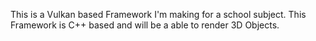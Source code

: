This is a Vulkan based Framework I'm making for a school subject.
This Framework is C++ based and will be a able to render 3D Objects.